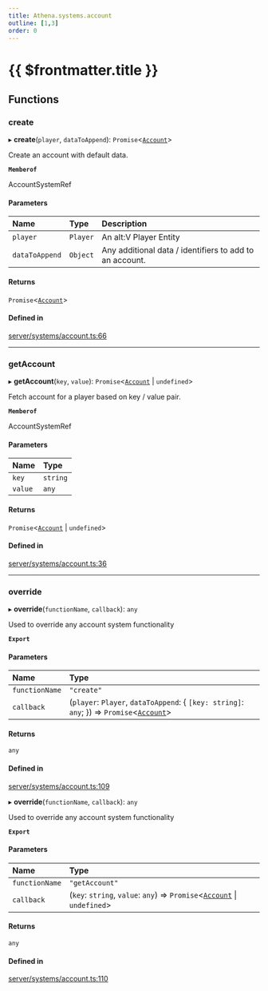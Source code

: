 ```yaml
---
title: Athena.systems.account
outline: [1,3]
order: 0
---
```


# {{ $frontmatter.title }}


## Functions

### create

▸ **create**(`player`, `dataToAppend`): `Promise`<[`Account`](../interfaces/server_interface_iAccount_Account.md)\>

Create an account with default data.

**`Memberof`**

AccountSystemRef

#### Parameters

| Name | Type | Description |
| :------ | :------ | :------ |
| `player` | `Player` | An alt:V Player Entity |
| `dataToAppend` | `Object` | Any additional data / identifiers to add to an account. |

#### Returns

`Promise`<[`Account`](../interfaces/server_interface_iAccount_Account.md)\>

#### Defined in

[server/systems/account.ts:66](https://github.com/Stuyk/altv-athena/blob/2ba937d/src/core/server/systems/account.ts#L66)

___

### getAccount

▸ **getAccount**(`key`, `value`): `Promise`<[`Account`](../interfaces/server_interface_iAccount_Account.md) \| `undefined`\>

Fetch account for a player based on key / value pair.

**`Memberof`**

AccountSystemRef

#### Parameters

| Name | Type |
| :------ | :------ |
| `key` | `string` |
| `value` | `any` |

#### Returns

`Promise`<[`Account`](../interfaces/server_interface_iAccount_Account.md) \| `undefined`\>

#### Defined in

[server/systems/account.ts:36](https://github.com/Stuyk/altv-athena/blob/2ba937d/src/core/server/systems/account.ts#L36)

___

### override

▸ **override**(`functionName`, `callback`): `any`

Used to override any account system functionality

**`Export`**

#### Parameters

| Name | Type |
| :------ | :------ |
| `functionName` | ``"create"`` |
| `callback` | (`player`: `Player`, `dataToAppend`: { `[key: string]`: `any`;  }) => `Promise`<[`Account`](../interfaces/server_interface_iAccount_Account.md)\> |

#### Returns

`any`

#### Defined in

[server/systems/account.ts:109](https://github.com/Stuyk/altv-athena/blob/2ba937d/src/core/server/systems/account.ts#L109)

▸ **override**(`functionName`, `callback`): `any`

Used to override any account system functionality

**`Export`**

#### Parameters

| Name | Type |
| :------ | :------ |
| `functionName` | ``"getAccount"`` |
| `callback` | (`key`: `string`, `value`: `any`) => `Promise`<[`Account`](../interfaces/server_interface_iAccount_Account.md) \| `undefined`\> |

#### Returns

`any`

#### Defined in

[server/systems/account.ts:110](https://github.com/Stuyk/altv-athena/blob/2ba937d/src/core/server/systems/account.ts#L110)
